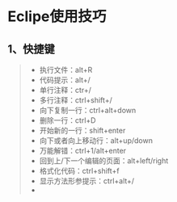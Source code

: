 # Eclipe使用技巧

## 1、快捷键

> - 执行文件：alt+R
> - 代码提示：alt+/
> - 单行注释：ctr+/
> - 多行注释：ctrl+shift+/
> - 向下复制一行：ctrl+alt+down
> - 删除一行：ctrl+D
> - 开始新的一行：shift+enter
> - 向下或者向上移动行：alt+up/down
> - 万能解错：ctrl+1/alt+enter
> - 回到上/下一个编辑的页面：alt+left/right
> - 格式化代码：ctrl+shift+f
> - 显示方法形参提示：ctrl+alt+/
> - 